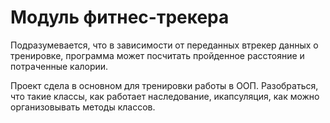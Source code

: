 # Модуль фитнес-трекера

Подразумевается, что в зависимости от переданных втрекер данных о тренировке, программа может посчитать пройденное расстояние и потраченные калории.

Проект сдела в основном для тренировки работы в ООП. Разобраться, что такие классы, как работает наследование, икапсуляция, как можно организовывать методы классов.
